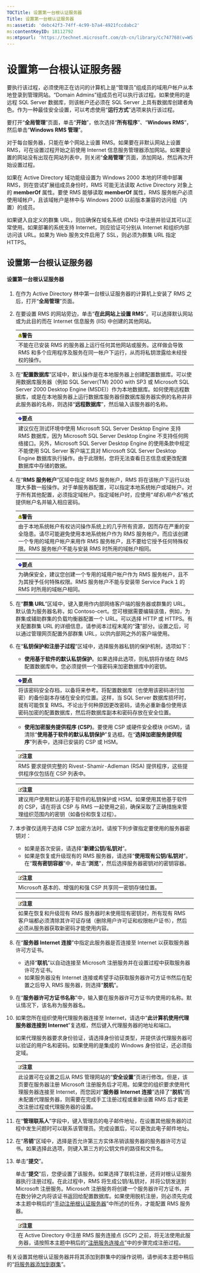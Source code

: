 ```yaml
---
TOCTitle: 设置第一台根认证服务器
Title: 设置第一台根认证服务器
ms:assetid: 'debc42f3-74ff-4c99-b7a4-4921fccdabc2'
ms:contentKeyID: 18112792
ms:mtpsurl: 'https://technet.microsoft.com/zh-cn/library/Cc747768(v=WS.10)'
---
```


设置第一台根认证服务器
======================

要执行该过程，必须使用正在访问的计算机上是“管理员”组成员的域用户帐户从本地登录到管理网站。“Domain Admins”组成员也可以执行该过程。如果使用的是远程 SQL Server 数据库，则该帐户还必须在 SQL Server 上具有数据库创建者角色。作为一种最佳安全设置，可以考虑使用“**运行方式**”选项来执行该过程。

要打开“**全局管理**”页面，单击“**开始**”，依次选择“**所有程序**”、“**Windows RMS**”，然后单击“**Windows RMS 管理**”。

对于每台服务器，只能在单个网站上设置 RMS。如果要在非默认网站上设置 RMS，可在设置过程开始之前使用 Internet 信息服务管理器添加网站。如果要设置的网站没有出现在网站列表中，则关闭“**全局管理**”页面，添加网站，然后再次开始设置过程。

如果在 Active Directory 域功能级设置为 Windows 2000 本地的环境中部署 RMS，则在尝试扩展组成员身份时，RMS 可能无法读取 Active Directory 对象上的 **memberOf** 属性。要使 RMS 能够读取 **memberOf** 属性，RMS 服务帐户必须使用域帐户，且该域帐户是林中与 Windows 2000 以前版本兼容的访问组（内置）的成员。

如果键入自定义的群集 URL，则应确保在域名系统 (DNS) 中注册并验证其可以正常使用。如果部署的系统支持 Internet，则应验证可分别从 Internet 和组织内部访问该 URL。如果为 Web 服务文件启用了 SSL，则必须为群集 URL 指定 HTTPS。

设置第一台根认证服务器
----------------------

#### 设置第一台根认证服务器

1.  在作为 Active Directory 林中第一台根认证服务器的计算机上安装了 RMS 之后，打开“**全局管理**”页面。

2.  在要设置 RMS 的网站旁边，单击“**在此网站上设置 RMS**”。可以选择默认网站或为此目的而在 Internet 信息服务 (IIS) 中创建的其他网站。

    | ![](images/Cc747768.Warning(WS.10).gif)警告                                                                   |
    |--------------------------------------------------------------------------------------------------------------------------------------------|
    | 不能在已安装 RMS 的服务器上运行任何其他网站或服务。这样做会导致 RMS 和多个应用程序及服务在同一帐户下运行，从而将私钥泄露给未经授权的操作。 |

3.  在“**配置数据库**”区域中，默认操作是在本地服务器上创建配置数据库。可以使用数据库服务器（例如 SQL Server(TM) 2000 with SP3 或 Microsoft SQL Server 2000 Desktop Engine (MSDE)）作为本地数据库。如何使用远程数据库，或是在本地服务器上运行数据库服务器但数据库服务器实例的名称并非此服务器的名称，则选择“**远程数据库**”，然后输入该服务器的名称。

    | ![](images/Cc747768.Important(WS.10).gif)要点                                                                                                                                                                                                                                                                             |
    |--------------------------------------------------------------------------------------------------------------------------------------------------------------------------------------------------------------------------------------------------------------------------------------------------------------------------------------------------------|
    | 建议仅在测试环境中使用 Microsoft SQL Server Desktop Engine 支持 RMS 数据库，因为 Microsoft SQL Server Desktop Engine 不支持任何网络接口。另外，Microsoft SQL Server Desktop Engine 的使用条款中规定不能使用 SQL Server 客户端工具对 Microsoft SQL Server Desktop Engine 数据库执行操作。由于此限制，您将无法查看日志信息或更改配置数据库中存储的数据。 |

4.  在“**RMS 服务帐户**”区域中指定 RMS 服务帐户，RMS 将在该帐户下运行以处理大多数一般操作。对于单服务器配置，可以指定本地系统帐户或域帐户。对于所有其他配置，必须指定域帐户。指定域帐户时，应使用“*域名*\\*用户名*”格式提供帐户名并输入相应密码。

    | ![](images/Cc747768.Warning(WS.10).gif)警告                                                                                                                                                                                |
    |---------------------------------------------------------------------------------------------------------------------------------------------------------------------------------------------------------------------------------------------------------|
    | 由于本地系统帐户有权访问操作系统上的几乎所有资源，因而存在严重的安全隐患。请尽可能避免使用本地系统帐户作为 RMS 服务帐户。而应该创建一个专用的域用户帐户来用作 RMS 服务帐户，且不要给它授予任何特殊权限。RMS 服务帐户不能与安装 RMS 时所用的域帐户相同。 |

    | ![](images/Cc747768.Important(WS.10).gif)要点                                                                                 |
    |------------------------------------------------------------------------------------------------------------------------------------------------------------|
    | 为确保安全，建议您创建一个专用的域用户帐户作为 RMS 服务帐户，且不为其授予任何特殊权限。RMS 服务帐户不能与安装带 Service Pack 1 的 RMS 时所用的域帐户相同。 |

5.  在“**群集 URL**”区域中，键入要用作内部网络客户端的服务器或群集的 URL。默认值为服务器名称，如 Contoso-cert。您可根据需要编辑该值，例如，为群集或辅助群集的负载均衡器配置一个 URL。可以选择 HTTP 或 HTTPS。有关配置群集 URL 的详细信息，请参阅本过程末尾的“**注**”部分。设置之后，可以通过管理网页配置外部群集 URL，以供内部网之外的客户端使用。

6.  在“**私钥保护和注册子过程**”区域中，选择服务器私钥的保护机制，选项如下：

    -   **使用基于软件的默认私钥保护**。如果选择此选项，则私钥将存储在 RMS 配置数据库中。您必须提供一个强密码来加密数据库中的密钥。

    | ![](images/Cc747768.Important(WS.10).gif)要点                                                                                                                                                                                     |
    |----------------------------------------------------------------------------------------------------------------------------------------------------------------------------------------------------------------------------------------------------------------|
    | 将该密码安全存档，以备将来参考。将配置数据库（也使用该密码进行加密）的备份副本存储在安全的位置。这样，当 SQL Server 数据库损坏时，就有可能恢复 RMS。不论出于何种原因更改密码，请务必重新备份使用该密码加密的配置数据库，然后将数据库副本和密码存放在安全位置。 |

    -   **使用加密服务提供程序 (CSP)**。要使用 CSP 或硬件安全模块 (HSM)，请清除“**使用基于软件的默认私钥保护**”复选框。在“**选择加密服务提供程序**”列表中，选择已安装的 CSP 或 HSM。

    | ![](images/Cc747768.note(WS.10).gif)注意                      |
    |--------------------------------------------------------------------------------------------|
    | RMS 要求提供完整的 Rivest-Shamir-Adleman (RSA) 提供程序，这些提供程序仅包括在 CSP 列表中。 |

    | ![](images/Cc747768.note(WS.10).gif)注意                                                                                                    |
    |--------------------------------------------------------------------------------------------------------------------------------------------------------------------------|
    | 建议用户使用默认的基于软件的私钥保护或 HSM。如果使用其他基于软件的 CSP，请在将该 CSP 与 RMS 一起使用之前，确保采取了正确措施来管理组织范围内的密钥（如备份和恢复过程）。 |

7.  本步骤仅适用于选择 CSP 加密方法时。请按下列步骤指定要使用的服务器密钥对：

    -   如果是首次安装，请选择“**新建公钥/私钥对**”。
    -   如果是恢复或升级现有的 RMS 服务器，请选择“**使用现有公钥/私钥对**”。在“**现有密钥容器**”中，单击“**浏览**”，然后选择服务器密钥对的密钥容器。

    | ![](images/Cc747768.note(WS.10).gif)注意 |
    |-----------------------------------------------------------------------|
    | Microsoft 基本的、增强的和强 CSP 共享同一密钥存储位置。               |

    | ![](images/Cc747768.note(WS.10).gif)注意                                                                                                  |
    |------------------------------------------------------------------------------------------------------------------------------------------------------------------------|
    | 如果在恢复和升级现有 RMS 服务器时未使用现有密钥对，所有现有 RMS 客户端都必须清除其许可证存储（删除用户许可证和权限帐户证书），然后必须从服务器获取新密码才能使用内容。 |

8.  在“**服务器 Internet 连接**”中指定此服务器是否连接至 Internet 以获取服务器许可方证书。

    -   选择“**联机**”以自动连接至 Microsoft 注册服务并在设置过程中获取服务器许可方证书。
    -   如果服务器没有 Internet 连接或希望手动获取服务器许可方证书然后在配置之后导入 RMS 服务器，则选择“**脱机**”。

9.  在“**服务器许可方证书名称**”中，输入要在服务器许可方证书内使用的名称。默认情况下，该名称为服务器名。

10. 如果您所在组织使用代理服务器连接至 Internet，请选中“**此计算机使用代理服务器连接到 Internet**”复选框，然后键入代理服务器的地址和端口。

    如果代理服务器要求身份验证，请选择身份验证类型，并提供该代理服务器可以验证的用户名和密码。如果使用的是集成的 Windows 身份验证，还必须指定域。

    | ![](images/Cc747768.note(WS.10).gif)注意                                                                                                                                                                                                                                                |
    |----------------------------------------------------------------------------------------------------------------------------------------------------------------------------------------------------------------------------------------------------------------------------------------------------------------------|
    | 此设置可在设置之后从 RMS 管理网站的“**安全设置**”页进行修改。但是，该页要在服务器注册 Microsoft 注册服务后才可用。如果您的组织要求使用代理服务器连接至 Internet，而您因对“**服务器 Internet 连接**”选择了“**脱机**”而未配置代理服务器，则需要在完成手工注册过程或重新设置 RMS 后才能更改注册过程或代理服务器的设置。 |

11. 在“**管理联系人**”字段中，键入管理员的电子邮件地址，在设置其他服务器的过程中发生问题时可以联系该管理员。完成设置后，可以更改此电子邮件地址。

12. 在“**吊销**”区域中，选择是否允许第三方实体吊销该服务器的服务器许可方证书。如果选择此选项，则键入第三方的公钥文件的路径和文件名。

13. 单击“**提交**”。

    单击“**提交**”后，您便设置了该服务。如果选择了联机注册，还将对根认证服务器执行注册过程。在此过程中，RMS 将生成公钥/私钥对，并将公钥发送到 Microsoft 注册服务。Microsoft 注册服务将创建一个服务器许可方证书，并在数分钟之内将该证书返回给配置数据库。如果使用脱机注册，则必须先完成本主题中稍后的“[手动注册根认证服务器](https://technet.microsoft.com/aecdebb5-b28b-4b58-937a-392bb6ce9643)”中所述的任务，才能配置 RMS 服务器。

    | ![](images/Cc747768.note(WS.10).gif)注意                                                                                                                                      |
    |------------------------------------------------------------------------------------------------------------------------------------------------------------------------------------------------------------|
    | 在 Active Directory 中注册 RMS 服务连接点 (SCP) 之前，将无法使用此服务器，请按照本主题中稍后的“[注册服务连接点](https://technet.microsoft.com/630cc3c3-9ed9-4423-8874-cbaceb43b353)”中的步骤完成注册过程。 |

有关设置其他根认证服务器并将其添加到群集中的操作说明，请参阅本主题中稍后的“[将服务器添加到群集](https://technet.microsoft.com/db635238-5528-4bec-9cc6-8244e2b3d733)”。
